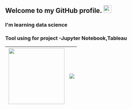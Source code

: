 <h2> Welcome to my GitHub profile. <img src="https://raw.githubusercontent.com/MartinHeinz/MartinHeinz/master/wave.gif" width="25px"> </h2>  <span>

 <h3> I'm learning data science </h3> 
 <h3> Tool using for project -Jupyter Notebook,Tableau</h3>

| <a href="https://github.com/ankitjayara/github-readme-stats"><img align="right" height="180em" src="https://github-readme-stats.vercel.app/api?username=ankitjayara&show_icons=true&theme=radical&hide_border=true&&count_private=true&include_all_commits=true" /></a> | <a href="https://github.com/ankitjayara/github-readme-stats"><img align="center" src="https://github-readme-stats.vercel.app/api/top-langs/?username=ankitjayara&layout=compact&theme=buefy&hide_border=true" /></a> |
| ------------- | ------------- | 
 
